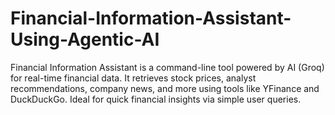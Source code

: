 # Financial-Information-Assistant-Using-Agentic-AI
Financial Information Assistant is a command-line tool powered by AI (Groq) for real-time financial data. It retrieves stock prices, analyst recommendations, company news, and more using tools like YFinance and DuckDuckGo. Ideal for quick financial insights via simple user queries.
